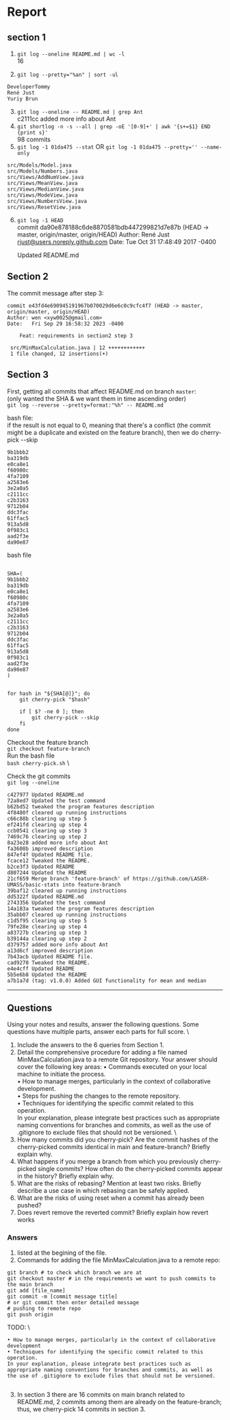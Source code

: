 # Report
## section 1
1. `git log --oneline README.md | wc -l`\
16

2.  `git log --pretty="%an" | sort -u`\
```
DeveloperTommy
René Just
Yuriy Brun
```
3. `git log --oneline -- README.md | grep Ant`\
c2111cc added more info about Ant
4. `git shortlog -n -s --all | grep -oE '[0-9]+' | awk '{s+=$1} END {print s}'`\
98 commits
5. `git log -1 01da475 --stat` OR  `git log -1 01da475 --pretty='' --name-only` 
```
src/Models/Model.java
src/Models/Numbers.java
src/Views/AddNumView.java
src/Views/MeanView.java
src/Views/MedianView.java
src/Views/ModeView.java
src/Views/NumbersView.java
src/Views/ResetView.java
```


6. `git log -1 HEAD` \
commit da90e878188c6de8870581bdb447299821d7e87b (HEAD -> master, origin/master, origin/HEAD)
Author: René Just <rjust@users.noreply.github.com>
Date:   Tue Oct 31 17:48:49 2017 -0400

	Updated README.md



## Section 2
The commit message after step 3: 

```
commit e43fd4e690945191967b070029d6e6c0c9cfc4f7 (HEAD -> master, origin/master, origin/HEAD)
Author: wen <xyw0025@gmail.com>
Date:   Fri Sep 29 16:58:32 2023 -0400

    Feat: requirements in section2 step 3

 src/MinMaxCalculation.java | 12 ++++++++++++
 1 file changed, 12 insertions(+)
```

## Section 3 

First, getting all commits that affect README.md on branch `master`: \
(only wanted the SHA & we want them in time ascending order) \
`git log --reverse --pretty=format:"%h" -- README.md` 

bash file: \
if the result is not equal to 0, meaning that there's a conflict (the commit might be a duplicate and existed on the feature branch), then we do cherry-pick --skip 

```
9b1bbb2
ba319db
e0ca8e1
f60980c
4fa7109
a2583e6
3e2a0a5
c2111cc
c2b3163
9712b04
ddc3fac
61ffac5
913a5d8
0f983c1
aad2f3e
da90e87
```

bash file

```

SHA=(
9b1bbb2
ba319db
e0ca8e1
f60980c
4fa7109
a2583e6
3e2a0a5
c2111cc
c2b3163
9712b04
ddc3fac
61ffac5
913a5d8
0f983c1
aad2f3e
da90e87
)


for hash in "${SHA[@]}"; do
    git cherry-pick "$hash"

    if [ $? -ne 0 ]; then
        git cherry-pick --skip
    fi
done
```

Checkout the feature branch \
`git checkout feature-branch` \
Run the bash file \
`bash cherry-pick.sh` \

Check the git commits \
`git log --oneline`

```
c427977 Updated README.md
72a8ed7 Updated the test command
b62bd52 tweaked the program features description
4f8480f cleared up running instructions
c66c88b clearing up step 5
ef241fd clearing up step 4
ccb0541 clearing up step 3
7469c76 clearing up step 2
8a23e28 added more info about Ant
fa3608b improved description
847ef4f Updated README file.
fcace12 Tweaked the README.
b2ce3f3 Updated README
d807244 Updated the README
21cf659 Merge branch 'feature-branch' of https://github.com/LASER-UMASS/basic-stats into feature-branch
39baf12 cleared up running instructions
dd5322f Updated README.md
2743356 Updated the test command
14a183a tweaked the program features description
35abb07 cleared up running instructions
c1d5f95 clearing up step 5
79fe28e clearing up step 4
a83727b clearing up step 3
b39144a clearing up step 2
d379757 added more info about Ant
a13d6cf improved description
7b43acb Updated README file.
cad9270 Tweaked the README.
e4e4cff Updated README
5b5e6b8 Updated the README
a7b1a7d (tag: v1.0.0) Added GUI functionality for mean and median
```

------

## Questions
Using your notes and results, answer the following questions. Some questions have multiple parts, answer each parts for full score. \
1. Include the answers to the 6 queries from Section 1.
2. Detail the comprehensive procedure for adding a file named MinMaxCalculation.java to a remote Git repository. Your answer should cover the following key areas:
• Commands executed on your local machine to initiate the process. \
• How to manage merges, particularly in the context of collaborative development. \
• Steps for pushing the changes to the remote repository. \
• Techniques for identifying the specific commit related to this operation. \
In your explanation, please integrate best practices such as appropriate naming conventions for branches and commits, as well as the use of .gitignore to exclude files that should not be versioned. \
3. How many commits did you cherry-pick? Are the commit hashes of the cherry-picked commits identical in main and feature-branch? Briefly explain why.
4. What happens if you merge a branch from which you previously cherry-picked single commits? How often do the cherry-picked commits appear in the history? Briefly explain why.
5.  What are the risks of rebasing? Mention at least two risks. Briefly describe a use case in which rebasing can be safely applied.
6. What are the risks of using reset when a commit has already been pushed?
7.  Does revert remove the reverted commit? Briefly explain how revert works


### Answers
1. listed at the begining of the file.
2. Commands for adding the file MinMaxCalculation.java to a remote repo:

```
git branch # to check which branch we are at
git checkout master # in the requirements we want to push commits to the main branch
git add [file_name]
git commit -m [commit message title] 
# or git commit then enter detailed message
# pushing to remote repo
git push origin 
``` 

TODO: \

```
• How to manage merges, particularly in the context of collaborative development
• Techniques for identifying the specific commit related to this operation.
In your explanation, please integrate best practices such as appropriate naming conventions for branches and commits, as well as the use of .gitignore to exclude files that should not be versioned.


```

3. In section 3 there are 16 commits on main branch related to README.md, 2 commits among them are already on the feature-branch; thus, we cherry-pick 14 commits in section 3.

